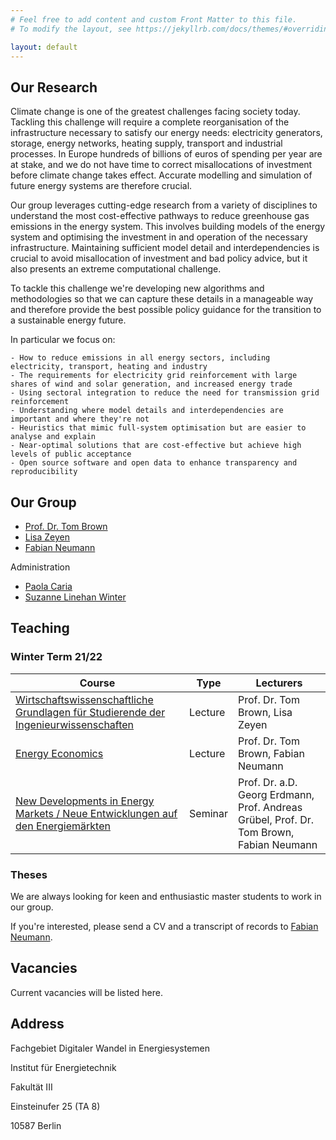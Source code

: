 ```yaml
---
# Feel free to add content and custom Front Matter to this file.
# To modify the layout, see https://jekyllrb.com/docs/themes/#overriding-theme-defaults

layout: default
---
```


## Our Research

Climate change is one of the greatest challenges facing society today. Tackling
this challenge will require a complete reorganisation of the infrastructure
necessary to satisfy our energy needs: electricity generators, storage, energy
networks, heating supply, transport and industrial processes. In Europe hundreds
of billions of euros of spending per year are at stake, and we do not have time
to correct misallocations of investment before climate change takes effect.
Accurate modelling and simulation of future energy systems are therefore
crucial.

Our group leverages cutting-edge research from a variety of disciplines to
understand the most cost-effective pathways to reduce greenhouse gas emissions
in the energy system. This involves building models of the energy system and
optimising the investment in and operation of the necessary infrastructure.
Maintaining sufficient model detail and interdependencies is crucial to avoid
misallocation of investment and bad policy advice, but it also presents an
extreme computational challenge.

To tackle this challenge we're developing new algorithms and methodologies so
that we can capture these details in a manageable way and therefore provide the
best possible policy guidance for the transition to a sustainable energy future.

In particular we focus on:

    - How to reduce emissions in all energy sectors, including electricity, transport, heating and industry
    - The requirements for electricity grid reinforcement with large shares of wind and solar generation, and increased energy trade
    - Using sectoral integration to reduce the need for transmission grid reinforcement
    - Understanding where model details and interdependencies are important and where they're not
    - Heuristics that mimic full-system optimisation but are easier to analyse and explain
    - Near-optimal solutions that are cost-effective but achieve high levels of public acceptance
    - Open source software and open data to enhance transparency and reproducibility

## Our Group

- [Prof. Dr. Tom Brown](https://nworbmot.org)
- [Lisa Zeyen](mailto:e.zeyen@tu-berlin.de)
- [Fabian Neumann](https://neumann.fyi)

Administration

- [Paola Caria](mailto:p.caria.job@gmail.com)
- [Suzanne Linehan Winter](s.linehanwinter@ensys.tu-berlin.de)

## Teaching

### Winter Term 21/22

| Course | Type | Lecturers |
| ---  | --- | --- |
| [Wirtschaftswissenschaftliche Grundlagen für Studierende der Ingenieurwissenschaften](https://isis.tu-berlin.de/course/view.php?id=26161) | Lecture | Prof. Dr. Tom Brown, Lisa Zeyen |
| [Energy Economics](https://isis.tu-berlin.de/course/view.php?id=25940) | Lecture | Prof. Dr. Tom Brown, Fabian Neumann |
| [New Developments in Energy Markets / Neue Entwicklungen auf den Energiemärkten](https://isis.tu-berlin.de/course/view.php?id=27485) | Seminar | Prof. Dr. a.D. Georg Erdmann, Prof. Andreas Grübel, Prof. Dr. Tom Brown, Fabian Neumann |

### Theses

We are always looking for keen and enthusiastic master students to work in our group.

If you're interested, please send a CV and a transcript of records to [Fabian Neumann](mailto:fneum@mail.tu-berlin.de).

## Vacancies

Current vacancies will be listed here.


## Address

Fachgebiet Digitaler Wandel in Energiesystemen

Institut für Energietechnik

Fakultät III

Einsteinufer 25 (TA 8)

10587 Berlin 